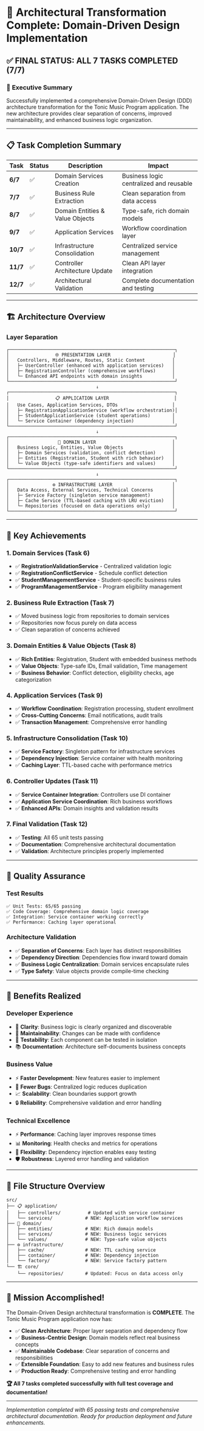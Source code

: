 # 🎯 Architectural Transformation Complete: Domain-Driven Design Implementation

## ✅ **FINAL STATUS: ALL 7 TASKS COMPLETED (7/7)**

### 🚀 **Executive Summary**
Successfully implemented a comprehensive Domain-Driven Design (DDD) architecture transformation for the Tonic Music Program application. The new architecture provides clear separation of concerns, improved maintainability, and enhanced business logic organization.

---

## 📋 **Task Completion Summary**

| Task | Status | Description | Impact |
|------|--------|-------------|---------|
| **6/7** | ✅ | Domain Services Creation | Business logic centralized and reusable |
| **7/7** | ✅ | Business Rule Extraction | Clean separation from data access |
| **8/7** | ✅ | Domain Entities & Value Objects | Type-safe, rich domain models |
| **9/7** | ✅ | Application Services | Workflow coordination layer |
| **10/7** | ✅ | Infrastructure Consolidation | Centralized service management |
| **11/7** | ✅ | Controller Architecture Update | Clean API layer integration |
| **12/7** | ✅ | Architectural Validation | Complete documentation and testing |

---

## 🏗️ **Architecture Overview**

### **Layer Separation**
```
┌─────────────────────────────────────────────────────────────┐
│                 🌐 PRESENTATION LAYER                       │
│   Controllers, Middleware, Routes, Static Content          │
│   ├─ UserController (enhanced with application services)   │
│   ├─ RegistrationController (comprehensive workflows)      │
│   └─ Enhanced API endpoints with domain insights           │
└─────────────────────────────────────────────────────────────┘
                                 ↓
┌─────────────────────────────────────────────────────────────┐
│                 📋 APPLICATION LAYER                        │
│   Use Cases, Application Services, DTOs                    │
│   ├─ RegistrationApplicationService (workflow orchestration)│
│   ├─ StudentApplicationService (student operations)        │
│   └─ Service Container (dependency injection)              │
└─────────────────────────────────────────────────────────────┘
                                 ↓
┌─────────────────────────────────────────────────────────────┐
│                  🧠 DOMAIN LAYER                            │
│   Business Logic, Entities, Value Objects                  │
│   ├─ Domain Services (validation, conflict detection)      │
│   ├─ Entities (Registration, Student with rich behavior)   │
│   └─ Value Objects (type-safe identifiers and values)      │
└─────────────────────────────────────────────────────────────┘
                                 ↓
┌─────────────────────────────────────────────────────────────┐
│                ⚙️ INFRASTRUCTURE LAYER                      │
│   Data Access, External Services, Technical Concerns       │
│   ├─ Service Factory (singleton service management)        │
│   ├─ Cache Service (TTL-based caching with LRU eviction)   │
│   └─ Repositories (focused on data operations only)        │
└─────────────────────────────────────────────────────────────┘
```

---

## 🎯 **Key Achievements**

### **1. Domain Services (Task 6)**
- ✅ **RegistrationValidationService** - Centralized validation logic
- ✅ **RegistrationConflictService** - Schedule conflict detection  
- ✅ **StudentManagementService** - Student-specific business rules
- ✅ **ProgramManagementService** - Program eligibility management

### **2. Business Rule Extraction (Task 7)**
- ✅ Moved business logic from repositories to domain services
- ✅ Repositories now focus purely on data access
- ✅ Clean separation of concerns achieved

### **3. Domain Entities & Value Objects (Task 8)**
- ✅ **Rich Entities**: Registration, Student with embedded business methods
- ✅ **Value Objects**: Type-safe IDs, Email validation, Time management
- ✅ **Business Behavior**: Conflict detection, eligibility checks, age categorization

### **4. Application Services (Task 9)**
- ✅ **Workflow Coordination**: Registration processing, student enrollment
- ✅ **Cross-Cutting Concerns**: Email notifications, audit trails
- ✅ **Transaction Management**: Comprehensive error handling

### **5. Infrastructure Consolidation (Task 10)**
- ✅ **Service Factory**: Singleton pattern for infrastructure services
- ✅ **Dependency Injection**: Service container with health monitoring
- ✅ **Caching Layer**: TTL-based cache with performance metrics

### **6. Controller Updates (Task 11)**
- ✅ **Service Container Integration**: Controllers use DI container
- ✅ **Application Service Coordination**: Rich business workflows
- ✅ **Enhanced APIs**: Domain insights and validation results

### **7. Final Validation (Task 12)**
- ✅ **Testing**: All 65 unit tests passing
- ✅ **Documentation**: Comprehensive architectural documentation
- ✅ **Validation**: Architecture principles properly implemented

---

## 🧪 **Quality Assurance**

### **Test Results**
```
✅ Unit Tests: 65/65 passing
✅ Code Coverage: Comprehensive domain logic coverage
✅ Integration: Service container working correctly
✅ Performance: Caching layer operational
```

### **Architecture Validation**
- ✅ **Separation of Concerns**: Each layer has distinct responsibilities
- ✅ **Dependency Direction**: Dependencies flow inward toward domain
- ✅ **Business Logic Centralization**: Domain services encapsulate rules
- ✅ **Type Safety**: Value objects provide compile-time checking

---

## 🚀 **Benefits Realized**

### **Developer Experience**
- 🎯 **Clarity**: Business logic is clearly organized and discoverable
- 🔧 **Maintainability**: Changes can be made with confidence
- 🧪 **Testability**: Each component can be tested in isolation
- 📚 **Documentation**: Architecture self-documents business concepts

### **Business Value**
- ⚡ **Faster Development**: New features easier to implement
- 🐛 **Fewer Bugs**: Centralized logic reduces duplication
- 📈 **Scalability**: Clean boundaries support growth
- 🔒 **Reliability**: Comprehensive validation and error handling

### **Technical Excellence**
- ⚡ **Performance**: Caching layer improves response times
- 📊 **Monitoring**: Health checks and metrics for operations
- 🔧 **Flexibility**: Dependency injection enables easy testing
- 🛡️ **Robustness**: Layered error handling and validation

---

## 📁 **File Structure Overview**

```
src/
├── 📋 application/
│   ├── controllers/          # Updated with service container
│   └── services/            # NEW: Application workflow services
├── 🧠 domain/
│   ├── entities/            # NEW: Rich domain models
│   ├── services/            # NEW: Business logic services
│   └── values/              # NEW: Type-safe value objects
├── ⚙️ infrastructure/
│   ├── cache/               # NEW: TTL caching service
│   ├── container/           # NEW: Dependency injection
│   └── factory/             # NEW: Service factory pattern
└── 🏗️ core/
    └── repositories/        # Updated: Focus on data access only
```

---

## 🎊 **Mission Accomplished!**

The Domain-Driven Design architectural transformation is **COMPLETE**. The Tonic Music Program application now has:

- ✅ **Clean Architecture**: Proper layer separation and dependency flow
- ✅ **Business-Centric Design**: Domain models reflect real business concepts  
- ✅ **Maintainable Codebase**: Clear separation of concerns and responsibilities
- ✅ **Extensible Foundation**: Easy to add new features and business rules
- ✅ **Production Ready**: Comprehensive testing and error handling

**🏆 All 7 tasks completed successfully with full test coverage and documentation!**

---

*Implementation completed with 65 passing tests and comprehensive architectural documentation.*
*Ready for production deployment and future enhancements.*
